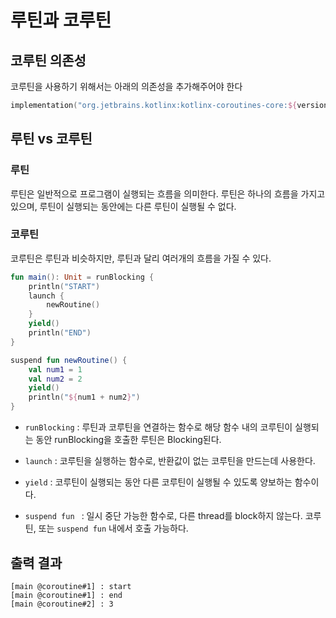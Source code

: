 # 루틴과 코루틴

## 코루틴 의존성

코루틴을 사용하기 위해서는 아래의 의존성을 추가해주어야 한다
```kotlin
implementation("org.jetbrains.kotlinx:kotlinx-coroutines-core:${version}")
```


## 루틴 vs 코루틴

### 루틴

루틴은 일반적으로 프로그램이 실행되는 흐름을 의미한다.
루틴은 하나의 흐름을 가지고 있으며, 루틴이 실행되는 동안에는 다른 루틴이 실행될 수 없다.

### 코루틴

코루틴은 루틴과 비슷하지만, 루틴과 달리 여러개의 흐름을 가질 수 있다.


```kotlin
fun main(): Unit = runBlocking {
    println("START")
    launch {
        newRoutine()
    }
    yield()
    println("END")
}

suspend fun newRoutine() {
    val num1 = 1
    val num2 = 2
    yield()
    println("${num1 + num2}")
}
```

- `runBlocking` : 루틴과 코루틴을 연결하는 함수로 해당 함수 내의 코루틴이 실행되는 동안 runBlocking을 호출한 루틴은 Blocking된다. 

- `launch` : 코루틴을 실행하는 함수로, 반환값이 없는 코루틴을 만드는데 사용한다.

- `yield` : 코루틴이 실행되는 동안 다른 코루틴이 실행될 수 있도록 양보하는 함수이다.

- `suspend fun ` : 일시 중단 가능한 함수로, 다른 thread를 block하지 않는다. 코루틴, 또는 `suspend fun` 내에서 호출 가능하다. 

## 출력 결과

```shell
[main @coroutine#1] : start
[main @coroutine#1] : end
[main @coroutine#2] : 3
```
